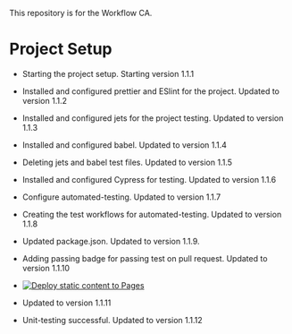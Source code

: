 This repository is for the Workflow CA.

# Project Setup

- Starting the project setup. Starting version 1.1.1

- Installed and configured prettier and ESlint for the project. Updated to version 1.1.2

- Installed and configured jets for the project testing. Updated to version 1.1.3

- Installed and configured babel. Updated to version 1.1.4

- Deleting jets and babel test files. Updated to version 1.1.5

- Installed and configured Cypress for testing. Updated to version 1.1.6

- Configure automated-testing. Updated to version 1.1.7

- Creating the test workflows for automated-testing. Updated to version 1.1.8

- Updated package.json. Updated to version 1.1.9.

- Adding passing badge for passing test on pull request. Updated to version 1.1.10

- [![Deploy static content to Pages](https://github.com/RobertDacian/social-media-client/actions/workflows/pages.yml/badge.svg)](https://github.com/RobertDacian/social-media-client/actions/workflows/pages.yml)

- Updated to version 1.1.11

- Unit-testing successful. Updated to version 1.1.12


